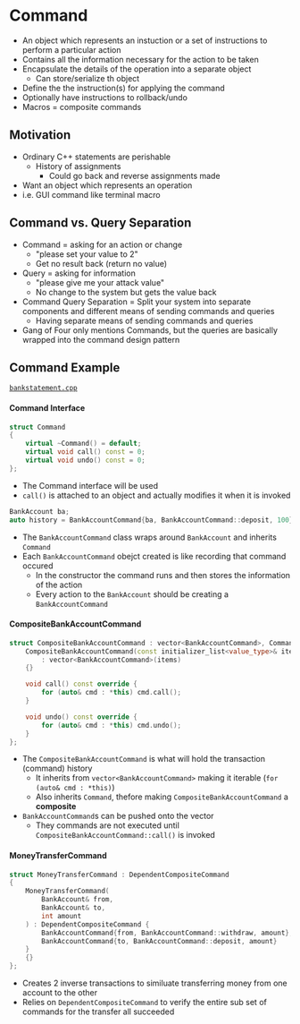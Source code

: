 # Command
- An object which represents an instuction or a set of instructions to perform a particular action
- Contains all the  information necessary for the action to be taken
- Encapsulate the details of the operation into a separate object
    - Can store/serialize th object
- Define the the instruction(s) for applying the command
- Optionally have instructions to rollback/undo
- Macros = composite commands

## Motivation
- Ordinary C++ statements are perishable
    - History of assignments
        - Could go back and reverse assignments made
- Want an object which represents an operation
- i.e. GUI command like terminal macro

## Command vs. Query Separation
- Command = asking for an action or change 
    - "please set your value to 2"
    - Get no result back (return no value)
- Query = asking for information
    - "please give me your attack value"
    - No change to the system but gets the value back
- Command Query Separation = Split your system into separate components and different means of sending commands and queries
    - Having separate means of sending commands and queries
- Gang of Four only mentions Commands, but the queries are basically wrapped into the command design pattern

## Command Example
[`bankstatement.cpp`](bankstatement.cpp)

#### Command Interface
```cpp
struct Command
{
    virtual ~Command() = default;
    virtual void call() const = 0;
    virtual void undo() const = 0;
};
```
- The Command interface will be used 
- `call()` is attached to an object and actually modifies it when it is invoked
```cpp
BankAccount ba;
auto history = BankAccountCommand{ba, BankAccountCommand::deposit, 100};
```
- The `BankAccountCommand` class wraps around `BankAccount` and inherits `Command`
- Each `BankAccountCommand` obejct created is like recording that command occured
    - In the constructor the command runs and then stores the information of the action
    - Every action to the `BankAccount` should be creating a `BankAccountCommand`

#### CompositeBankAccountCommand
```cpp
struct CompositeBankAccountCommand : vector<BankAccountCommand>, Command {
    CompositeBankAccountCommand(const initializer_list<value_type>& items)
        : vector<BankAccountCommand>(items) 
    {}

    void call() const override {
        for (auto& cmd : *this) cmd.call();
    }

    void undo() const override {
        for (auto& cmd : *this) cmd.undo();
    }
};
```
- The `CompositeBankAccountCommand` is what will hold the transaction (command) history
    - It inherits from `vector<BankAccountCommand>` making it iterable (`for (auto& cmd : *this)`)
    - Also inherits `Command`, thefore making `CompositeBankAccountCommand` a **composite**
- `BankAccountCommand`s can be pushed onto the vector
    - They commands are not executed until `CompositeBankAccountCommand::call()` is invoked

#### MoneyTransferCommand
```cpp
struct MoneyTransferCommand : DependentCompositeCommand
{
    MoneyTransferCommand(
        BankAccount& from,
        BankAccount& to,
        int amount
    ) : DependentCompositeCommand {
        BankAccountCommand{from, BankAccountCommand::withdraw, amount},
        BankAccountCommand{to, BankAccountCommand::deposit, amount}
    } 
    {}
};
```
- Creates 2 inverse transactions to similuate transferring money from one account to the other
- Relies on `DependentCompositeCommand` to verify the entire sub set of commands for the transfer all succeeded

